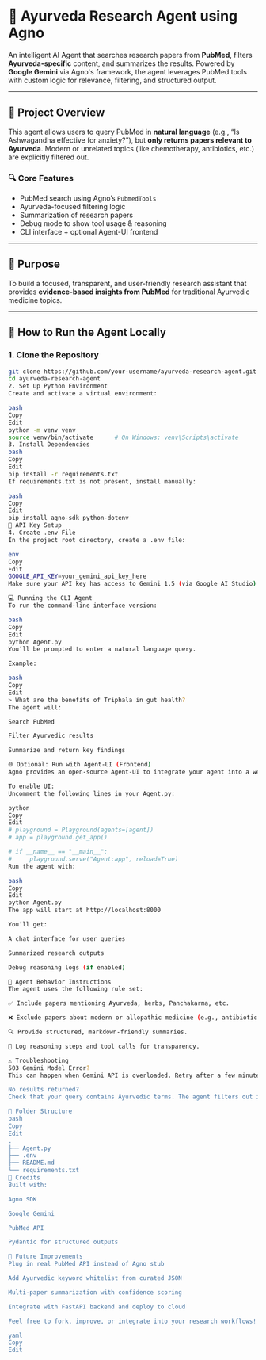 # 🧠 Ayurveda Research Agent using Agno

An intelligent AI Agent that searches research papers from **PubMed**, filters **Ayurveda-specific** content, and summarizes the results. Powered by **Google Gemini** via Agno's framework, the agent leverages PubMed tools with custom logic for relevance, filtering, and structured output.

---

## 📌 Project Overview

This agent allows users to query PubMed in **natural language** (e.g., “Is Ashwagandha effective for anxiety?”), but **only returns papers relevant to Ayurveda**. Modern or unrelated topics (like chemotherapy, antibiotics, etc.) are explicitly filtered out.

### 🔍 Core Features

- PubMed search using Agno’s `PubmedTools`
- Ayurveda-focused filtering logic
- Summarization of research papers
- Debug mode to show tool usage & reasoning
- CLI interface + optional Agent-UI frontend

---

## 🎯 Purpose

To build a focused, transparent, and user-friendly research assistant that provides **evidence-based insights from PubMed** for traditional Ayurvedic medicine topics.

---

## 🚀 How to Run the Agent Locally

### 1. Clone the Repository

```bash
git clone https://github.com/your-username/ayurveda-research-agent.git
cd ayurveda-research-agent
2. Set Up Python Environment
Create and activate a virtual environment:

bash
Copy
Edit
python -m venv venv
source venv/bin/activate      # On Windows: venv\Scripts\activate
3. Install Dependencies
bash
Copy
Edit
pip install -r requirements.txt
If requirements.txt is not present, install manually:

bash
Copy
Edit
pip install agno-sdk python-dotenv
🔐 API Key Setup
4. Create .env File
In the project root directory, create a .env file:

env
Copy
Edit
GOOGLE_API_KEY=your_gemini_api_key_here
Make sure your API key has access to Gemini 1.5 (via Google AI Studio).

💻 Running the CLI Agent
To run the command-line interface version:

bash
Copy
Edit
python Agent.py
You’ll be prompted to enter a natural language query.

Example:

bash
Copy
Edit
> What are the benefits of Triphala in gut health?
The agent will:

Search PubMed

Filter Ayurvedic results

Summarize and return key findings

🌐 Optional: Run with Agent-UI (Frontend)
Agno provides an open-source Agent-UI to integrate your agent into a web interface.

To enable UI:
Uncomment the following lines in your Agent.py:

python
Copy
Edit
# playground = Playground(agents=[agent])
# app = playground.get_app()

# if __name__ == "__main__":
#     playground.serve("Agent:app", reload=True)
Run the agent with:

bash
Copy
Edit
python Agent.py
The app will start at http://localhost:8000

You’ll get:

A chat interface for user queries

Summarized research outputs

Debug reasoning logs (if enabled)

🧠 Agent Behavior Instructions
The agent uses the following rule set:

✅ Include papers mentioning Ayurveda, herbs, Panchakarma, etc.

❌ Exclude papers about modern or allopathic medicine (e.g., antibiotics).

🔍 Provide structured, markdown-friendly summaries.

🧩 Log reasoning steps and tool calls for transparency.

⚠️ Troubleshooting
503 Gemini Model Error?
This can happen when Gemini API is overloaded. Retry after a few minutes, or switch to OpenAI's GPT-4 temporarily.

No results returned?
Check that your query contains Ayurvedic terms. The agent filters out irrelevant medical content.

📂 Folder Structure
bash
Copy
Edit
.
├── Agent.py
├── .env
├── README.md
└── requirements.txt
📌 Credits
Built with:

Agno SDK

Google Gemini

PubMed API

Pydantic for structured outputs

🧪 Future Improvements
Plug in real PubMed API instead of Agno stub

Add Ayurvedic keyword whitelist from curated JSON

Multi-paper summarization with confidence scoring

Integrate with FastAPI backend and deploy to cloud

Feel free to fork, improve, or integrate into your research workflows!

yaml
Copy
Edit
